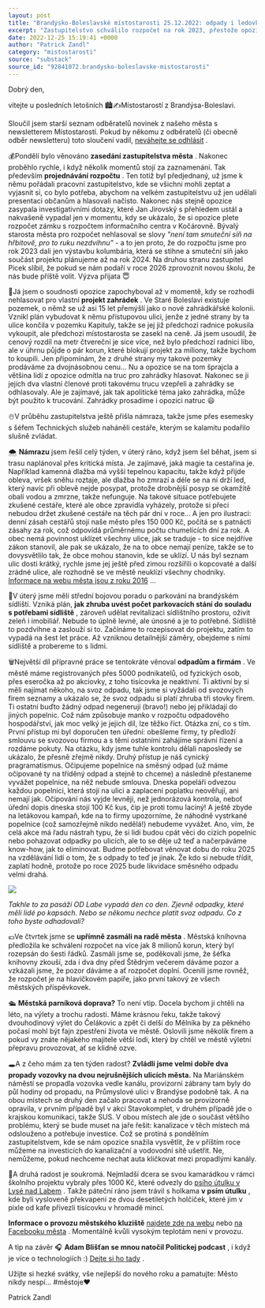 ```yaml
---
layout: post
title: "Brandýsko-Boleslavské místostarosti 25.12.2022: odpady i ledovky"
excerpt: "Zastupitelstvo schválilo rozpočet na rok 2023, přestože opozice kritizovala chybějící smuteční síň a kladla investigativní dotazy. Opozice také zablokovala hlasování o zahrádkářské kolonii, která se nakonec prosadila díky dvěma vlastním členům. Město řešilo námrazu a úpravu zimní údržby chodníků, kde hrají roli zkušenosti cestářů. Plánuje se také revitalizace parkování a veřejného prostoru na brandýském sídlišti."
date: 2022-12-25 15:19:41 +0000
author: "Patrick Zandl"
category: "mistostarosti"
source: "substack"
source_id: "92841072.brandysko-boleslavske-mistostarosti"
---
```


Dobrý den,

vítejte u posledních letošních 🏙️✍️Místostarostí z Brandýsa-Boleslavi.

Sloučil jsem starší seznam odběratelů novinek z našeho města s newsletterem Místostarostí. Pokud by někomu z odběratelů (či obecně odběr newsletteru) toto sloučení vadil, [neváhejte se odhlásit](https://mistostarosti.substack.com/action/disable_email) .

💰Pondělí bylo věnováno **zasedání zastupitelstva města** . Nakonec proběhlo rychle, i když několik momentů stojí za zaznamenání. Tak především **projednávání rozpočtu** . Ten totiž byl předjednaný, už jsme k němu pořádali pracovní zastupitelstvo, kde se všichni mohli zeptat a vyjasnit si, co bylo potřeba, abychom na velkém zastupitelstvu už jen udělali presentaci občanům a hlasovali načisto. Nakonec nás stejně opozice zasypala investigativními dotazy, které Jan Jirovský s přehledem ustál a nakvašeně vypadal jen v momentu, kdy se ukázalo, že si opozice plete rozpočet zámku s rozpočtem informačního centra v Kočárovně. Bývalý starosta města pro rozpočet nehlasoval se slovy *"není tam smuteční síň na hřbitově, pro to ruku nezdvihnu"* - a to jen proto, že do rozpočtu jsme pro rok 2023 dali jen výstavbu kolumbária, která se stihne a smuteční síň jako součást projektu plánujeme až na rok 2024. Na druhou stranu zastupitel Picek slíbil, že pokud se nám podaří v roce 2026 zprovoznit novou školu, že nás bude příště volit. Výzva přijata 😇

🥕Já jsem o soudnosti opozice zapochyboval až v momentě, kdy se rozhodli nehlasovat pro vlastní **projekt zahrádek** . Ve Staré Boleslavi existuje pozemek, o němž se už asi 15 let přemýšlí jako o nové zahrádkářské kolonii. Vznikl plán vybudovat k němu přístupovou ulici, jenže z jedné strany by ta ulice končila v pozemku Kapituly, takže se jej již předchozí radnice pokusila vykoupit, ale předchozí místostarosta se zasekl na ceně. Já jsem usoudil, že cenový rozdíl na metr čtvereční je sice více, než bylo předchozí radnici libo, ale v úhrnu půjde o pár korun, které blokují projekt za miliony, takže bychom to koupili. Jen připomínám, že z druhé strany my takové pozemky prodáváme za dvojnásobnou cenu... Nu a opozice se na tom šprajcla a většina lidí z opozice odmítla na truc pro zahrádky hlasovat. Nakonec se ji jejich dva vlastní členové proti takovému trucu vzepřeli a zahrádky se odhlasovaly. Ale je zajímavé, jak tak apolitické téma jako zahrádka, může být použito k trucování. Zahrádky prosadíme i opozici natruc 😃

☃️V průběhu zastupitelstva ještě přišla námraza, takže jsme přes esemesky s šéfem Technických služeb naháněli cestáře, kterým se kalamitu podařilo slušně zvládat.

🌨️ **Námrazu** jsem řešil celý týden, v úterý ráno, když jsem šel běhat, jsem si trasu naplánoval přes kritická místa. Je zajímavé, jaká magie ta cestařina je. Například kamenná dlažba má vyšší tepelnou kapacitu, takže když přijde obleva, vršek sněhu roztaje, ale dlažba ho zmrazí a déle se na ní drží led, který navíc při oblevě nejde posypat, protože drobnější posyp se okamžitě obalí vodou a zmrzne, takže nefunguje. Na takové situace potřebujete zkušené cestáře, které ale obce zpravidla vyházely, protože si přeci nebudou držet zkušené cestáře na těch pár dní v roce... A jen pro ilustraci: denní zásah cestářů stojí naše město přes 150 000 Kč, počítá se s patnácti zásahy za rok, což odpovídá průměrnému počtu chumelících dní za rok. A obec nemá povinnost uklízet všechny ulice, jak se traduje - to sice nejdříve zákon stanovil, ale pak se ukázalo, že na to obce nemají peníze, takže se to dovysvětlilo tak, že obce mohou stanovin, kde se uklízí. U nás byl seznam ulic dosti krátký, rychle jsme jej ještě před zimou rozšířili o kopcovaté a další zrádné ulice, ale rozhodně se ve městě neuklízí všechny chodníky. [Informace na webu města jsou z roku 2016](https://www.brandysko.cz/zimni%2Dudrzba/ds-1448/p1=28099?fbclid=IwAR0gCkYdFnsUEVI-8MHAlBWKm09fLe-B6i-NtfEe2l9iMWfHqYKk3dsC0SY) …

🚖V úterý jsme měli střední bojovou poradu o parkování na brandýském sídlišti. Vzniká plán, **jak zhruba uvést počet parkovacích stání do souladu s potřebami sídliště** , zároveň udělat revitalizaci sídlištního prostoru, oživit zeleň i imobiliář. Nebude to úplně levné, ale únosné a je to potřebné. Sídliště to pozdvihne a zaslouží si to. Začínáme to rozepisovat do projektu, zatím to vypadá na šest let práce. Až vzniknou detailnější záměry, obejdeme s nimi sídliště a probereme to s lidmi.

🗑️Největší díl přípravné práce se tentokráte věnoval **odpadům a firmám** . Ve městě máme registrovaných přes 5000 podnikatelů, od fyzických osob, přes eseročka až po akciovky, z toho tisícovka je neaktivní. Ti aktivní by si měli najímat někoho, na svoz odpadu, tak jsme si vyžádali od svozových firem seznamy a ukázalo se, že svoz odpadu si platí zhruba tři stovky firem. Ti ostatní buďto žádný odpad negenerují (bravo!) nebo jej přikládají do jiných popelnic. Což nám způsobuje manko v rozpočtu odpadového hospodářství, jak moc velký je jejich díl, lze těžko říct. Otázka zní, co s tím. První přístup mi byl doporučen ten úřední: obešleme firmy, ty předloží smlouvu se svozovou firmou a s těmi ostatními zahájíme správní řízení a rozdáme pokuty. Na otázku, kdy jsme tuhle kontrolu dělali naposledy se ukázalo, že přesně zřejmě nikdy. Druhý přístup je náš cynický pragramatismus. Očipujeme popelnice na směsný odpad (už máme očipované ty na tříděný odpad a stejně to chceme) a následně přestaneme vyvážet popelnice, na něž nebude smlouva. Dneska popeláři odvezou každou popelnici, která stojí na ulici a zaplacení poplatku neověřují, ani nemají jak. Očipování nás vyjde levněji, než jednorázová kontrola, neboť úřední dopis dneska stojí 100 Kč kus, čip je proti tomu laciný! A ještě zbyde na letákovou kampaň, kde na to firmy upozorníme, že náhodně vystrkané popelnice (což samozřejmě nikdo nedělá!) nebudeme vyvážet. Ano, vím, že celá akce má řadu nástrah typu, že si lidi budou cpát věci do cizích popelnic nebo pohazovat odpadky po ulicích, ale to se děje už teď a načerpáváme know-how, jak to eliminovat. Budme potřebovat věnovat dobu do roku 2025 na vzdělávání lidí o tom, že s odpady to teď je jinak. Že kdo si nebude třídit, zaplatí hodně, protože po roce 2025 bude likvidace směsného odpadu velmi drahá.

![](https://bucketeer-e05bbc84-baa3-437e-9518-adb32be77984.s3.amazonaws.com/public/images/2751cfb3-056c-489a-a0cd-fea493b0db0a_3024x4032.jpeg)

*Takhle to za pasáží OD Labe vypadá den co den. Zjevně odpadky, které měli lidé po kapsách. Nebo se někomu nechce platit svoz odpadu. Co z toho byste odhadovali?*

💶Ve čtvrtek jsme se **upřímně zasmáli na radě města** . Městská knihovna předložila ke schválení rozpočet na více jak 8 milionů korun, který byl rozepsán do šesti řádků. Zasmáli jsme se, poděkovali jsme, že šéfka knihovny zkouší, zda i dva dny před Štědrým večerem dáváme pozor a vzkázali jsme, že pozor dáváme a ať rozpočet doplní. Ocenili jsme rovněž, že rozpočet je na hlavičkovém papíře, jako první takový ze všech městských příspěvkovek.

🛳️ **Městská parníková doprava?** To není vtip. Docela bychom ji chtěli na léto, na výlety a trochu radosti. Máme krásnou řeku, takže takový dvouhodinový výlet do Čelákovic a zpět či delší do Mělníka by za pěkného počasí mohl být fajn zpestření života ve městě. Oslovili jsme několik firem a pokud vy znáte nějakého majitele větší lodi, který by chtěl ve městě výletní přepravu provozovat, ať se klidně ozve.

🕳️A z čeho mám za ten týden radost? **Zvládli jsme velmi dobře dva propady vozovky na dvou nejrušnějších ulicích města.** Na Mariánském náměstí se propadla vozovka vedle kanálu, provizorní zábrany tam byly do půl hodiny od propadu, na Průmyslové ulici v Brandýse podobně tak. A na obou místech se druhý den začalo pracovat a nehoda se provizorně opravila, v prvním případě byl v akci Stavokomplet, v druhém případě jde o krajskou komunikaci, takže SUS. V obou místech ale jde o součást většího problému, který se bude muset na jaře řešit: kanalizace v těch místech má odslouženo a potřebuje investice. Což se protíná s pondělním zastupitelstvem, kde se nám opozice snažila vysvětlit, že v příštím roce můžeme na investicích do kanalizační a vodovodní sítě ušetřit. Ne, nemůžeme, pokud nechceme nechat auta kličkovat mezi propadlými kanály.

🐶A druhá radost je soukromá. Nejmladší dcera se svou kamarádkou v rámci školního projektu vybraly přes 1000 Kč, které odvezly do [psího útulku v Lysé nad Labem](https://www.pejscilysa.cz) . Takže páteční ráno jsem trávil s holkama **v psím útulku** , kde byli vysloveně překvapeni ze dvou desetiletých holčiček, které jim v pixle od kafe přivezli tisícovku v hromadě mincí.

**Informace o provozu městského kluziště** [najdete zde na webu](https://www.brandysko.cz/provoz%2Dmestskeho%2Dkluziste/d-62174) nebo [na Facebooku města](https://www.facebook.com/brandysnadlabemstaraboleslav) . Momentálně kvůli vysokým teplotám není v provozu.

A tip na závěr 🎧 **Adam Blišťan se mnou natočil Politickej podcast** , i když je více o technologiích :) [Dejte si ho tady](https://www.politickejpodcast.cz/post/politickej-podcast-patrick-zandl) .

Užijte si hezké svátky, vše nejlepší do nového roku a pamatujte: Město nikdy nespí... #městoje♥️

Patrick Zandl